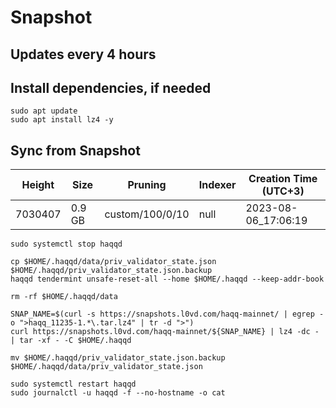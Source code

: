 # Snapshot

## Updates every 4 hours

## Install dependencies, if needed
```
sudo apt update
sudo apt install lz4 -y
```

## Sync from Snapshot  
| Height  | Size | Pruning | Indexer | Creation Time (UTC+3) |
| --------- | --------- | --------- | --------- | --------- |
| 7030407  | 0.9 GB  | custom/100/0/10 | null | 2023-08-06_17:06:19 |

```
sudo systemctl stop haqqd

cp $HOME/.haqqd/data/priv_validator_state.json $HOME/.haqqd/priv_validator_state.json.backup
haqqd tendermint unsafe-reset-all --home $HOME/.haqqd --keep-addr-book

rm -rf $HOME/.haqqd/data 

SNAP_NAME=$(curl -s https://snapshots.l0vd.com/haqq-mainnet/ | egrep -o ">haqq_11235-1.*\.tar.lz4" | tr -d ">")
curl https://snapshots.l0vd.com/haqq-mainnet/${SNAP_NAME} | lz4 -dc - | tar -xf - -C $HOME/.haqqd

mv $HOME/.haqqd/priv_validator_state.json.backup $HOME/.haqqd/data/priv_validator_state.json

sudo systemctl restart haqqd
sudo journalctl -u haqqd -f --no-hostname -o cat
